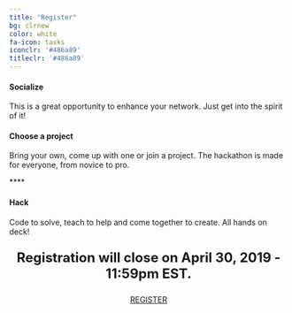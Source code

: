 ```yaml
---
title: "Register"
bg: clrnew
color: white
fa-icon: tasks
iconclr: '#486a89'
titleclr: '#486a89'
---
```


<div class="row features">
  <div class="col s12 m4 feature">
    <i class="fa fa-comments-o fa-4x">
    </i>
    <h4> Socialize </h4>
    <p class="feature-description"> This is a great opportunity to enhance your network. Just get into the spirit of it! </p>
  </div>
  <div class="col s12 m4 feature">
    <i class="fa fa-laptop fa-4x">
    </i>
    <h4> Choose a project </h4>
    <p class="feature-description"> Bring your own, come up with one or join a project. The hackathon is made for everyone, from novice to pro.</p>****
  </div>
  <div class="col s12 m4 feature">
    <i class="fa fa-terminal fa-4x">
    </i>
    <h4> Hack </h4>
    <p class="feature-description"> Code to solve, teach to help and come together to create. All hands on deck!</p>
  </div>
</div>

<p style ="text-align: center; font-weight: bold; font-size:24px;"> Registration will close on April 30, 2019 - 11:59pm EST. </p>
<center><a class="waves-effect waves-light btn red" href="https://agahkarakuzu.typeform.com/to/T8vk4k" target="blank">REGISTER</a></center>

